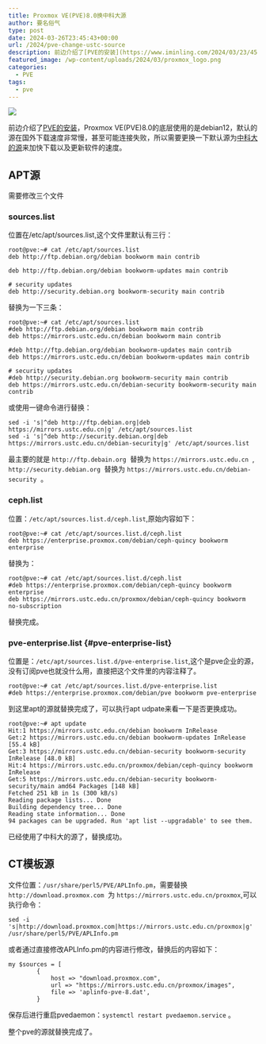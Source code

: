 ```yaml
---
title: Proxmox VE(PVE)8.0换中科大源
author: 要名俗气
type: post
date: 2024-03-26T23:45:43+00:00
url: /2024/pve-change-ustc-source
description: 前边介绍了[PVE的安装](https://www.iminling.com/2024/03/23/459.html "畅网J4125安装Proxmox VE(PVE)8.0")，Proxmox VE(PVE)8.0的底层使用的是debian12，默认的源在国外下载速度非常慢，甚至可能连接失败，所以需要更换一下默认源为[中科大的源](https://mirrors.ustc.edu.cn/)来加快下载以及更新软件的速度。
featured_image: /wp-content/uploads/2024/03/proxmox_logo.png
categories:
  - PVE
tags:
  - pve
---
```

![](https://www.iminling.com/wp-content/uploads/2024/03/B42FD7FF691A2DA49E72BE3C533CF000.webp)

前边介绍了[PVE的安装](https://www.iminling.com/2024/03/23/459.html "畅网J4125安装Proxmox VE(PVE)8.0")，Proxmox VE(PVE)8.0的底层使用的是debian12，默认的源在国外下载速度非常慢，甚至可能连接失败，所以需要更换一下默认源为[中科大的源](https://mirrors.ustc.edu.cn/)来加快下载以及更新软件的速度。

## APT源

需要修改三个文件

### sources.list

位置在/etc/apt/sources.list,这个文件里默认有三行：

```
root@pve:~# cat /etc/apt/sources.list
deb http://ftp.debian.org/debian bookworm main contrib

deb http://ftp.debian.org/debian bookworm-updates main contrib

# security updates
deb http://security.debian.org bookworm-security main contrib
```

替换为一下三条：

```
root@pve:~# cat /etc/apt/sources.list
#deb http://ftp.debian.org/debian bookworm main contrib
deb https://mirrors.ustc.edu.cn/debian bookworm main contrib

#deb http://ftp.debian.org/debian bookworm-updates main contrib
deb https://mirrors.ustc.edu.cn/debian bookworm-updates main contrib

# security updates
#deb http://security.debian.org bookworm-security main contrib
deb https://mirrors.ustc.edu.cn/debian-security bookworm-security main contrib
```

或使用一键命令进行替换：

```
sed -i 's|^deb http://ftp.debian.org|deb https://mirrors.ustc.edu.cn|g' /etc/apt/sources.list
sed -i 's|^deb http://security.debian.org|deb https://mirrors.ustc.edu.cn/debian-security|g' /etc/apt/sources.list
```

最主要的就是 `http://ftp.debain.org`  替换为 `https://mirrors.ustc.edu.cn`  ,  `http://security.debian.org`  替换为 `https://mirrors.ustc.edu.cn/debian-security`  。

### ceph.list

位置：`/etc/apt/sources.list.d/ceph.list`,原始内容如下：

```
root@pve:~# cat /etc/apt/sources.list.d/ceph.list
deb https://enterprise.proxmox.com/debian/ceph-quincy bookworm enterprise
```

替换为：

```
root@pve:~# cat /etc/apt/sources.list.d/ceph.list
#deb https://enterprise.proxmox.com/debian/ceph-quincy bookworm enterprise
deb https://mirrors.ustc.edu.cn/proxmox/debian/ceph-quincy bookworm no-subscription
```

替换完成。

### pve-enterprise.list {#pve-enterprise-list}

位置是：`/etc/apt/sources.list.d/pve-enterprise.list`,这个是pve企业的源，没有订阅pve也就没什么用，直接把这个文件里的内容注释了。

```
root@pve:~# cat /etc/apt/sources.list.d/pve-enterprise.list
#deb https://enterprise.proxmox.com/debian/pve bookworm pve-enterprise
```

到这里apt的源就替换完成了，可以执行apt udpate来看一下是否更换成功。

```
root@pve:~# apt update
Hit:1 https://mirrors.ustc.edu.cn/debian bookworm InRelease
Get:2 https://mirrors.ustc.edu.cn/debian bookworm-updates InRelease [55.4 kB]
Get:3 https://mirrors.ustc.edu.cn/debian-security bookworm-security InRelease [48.0 kB]
Hit:4 https://mirrors.ustc.edu.cn/proxmox/debian/ceph-quincy bookworm InRelease
Get:5 https://mirrors.ustc.edu.cn/debian-security bookworm-security/main amd64 Packages [148 kB]
Fetched 251 kB in 1s (300 kB/s)
Reading package lists... Done
Building dependency tree... Done
Reading state information... Done
94 packages can be upgraded. Run 'apt list --upgradable' to see them.
```

已经使用了中科大的源了，替换成功。

## CT模板源

文件位置：`/usr/share/perl5/PVE/APLInfo.pm`，需要替换 `http://download.proxmox.com`  为 `https://mirrors.ustc.edu.cn/proxmox`,可以执行命令：

```
sed -i 's|http://download.proxmox.com|https://mirrors.ustc.edu.cn/proxmox|g' /usr/share/perl5/PVE/APLInfo.pm
```

或者通过直接修改APLInfo.pm的内容进行修改，替换后的内容如下：

```
my $sources = [
        {
            host => "download.proxmox.com",
            url => "https://mirrors.ustc.edu.cn/proxmox/images",
            file => 'aplinfo-pve-8.dat',
        }
```

保存后进行重启pvedaemon：`systemctl restart pvedaemon.service` 。

整个pve的源就替换完成了。
